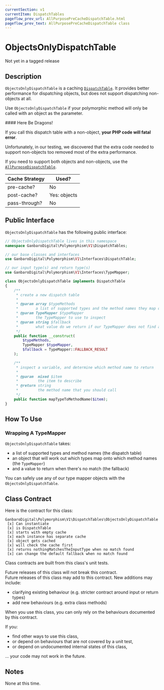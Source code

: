 ```yaml
---
currentSection: v1
currentItem: DispatchTables
pageflow_prev_url: AllPurposePreCacheDispatchTable.html
pageflow_prev_text: AllPurposePreCacheDispatchTable class
---
```


# ObjectsOnlyDispatchTable

<div class="callout warning">
Not yet in a tagged release
</div>

## Description

`ObjectsOnlyDispatchTable` is a caching [`DispatchTable`](../Interfaces/DispatchTable.html). It provides better performance for dispatching objects, but does not support dispatching non-objects at all.

Use `ObjectsOnlyDispatchTable` if your polymorphic method will only be called with an object as the parameter.

<div class="callout danger" markdown="1">
#### Here Be Dragons!

If you call this dispatch table with a non-object, **your PHP code will fatal error**.

Unfortunately, in our testing, we discovered that the extra code needed to support non-objects too removed most of the extra performance.

If you need to support both objects and non-objects, use the [`AllPurposeDispatchTable`](AllPurposeDispatchTable.html).
</div>

Cache Strategy | Used?
---------------|---------
pre-cache? | No
post-cache? | Yes: objects
pass-through? | No

## Public Interface

`ObjectsOnlyDispatchTable` has the following public interface:

```php
// ObjectsOnlyDispatchTable lives in this namespace
namespace GanbaroDigital\Polymorphism\V1\DispatchTables;

// our base classes and interfaces
use GanbaroDigital\Polymorphism\V1\Interfaces\DispatchTable;

// our input type(s) and return type(s)
use GanbaroDigital\Polymorphism\V1\Interfaces\TypeMapper;

class ObjectsOnlyDispatchTable implements DispatchTable
{
    /**
     * create a new dispatch table
     *
     * @param array $typeMethods
     *        a list of supported types and the method names they map onto
     * @param TypeMapper $typeMapper
     *        the TypeMapper to use to inspect
     * @param string $fallback
     *        what value do we return if our TypeMapper does not find a match?
     */
    public function __construct(
        $typeMethods,
        TypeMapper $typeMapper,
        $fallback = TypeMapper::FALLBACK_RESULT
    );

    /**
     * inspect a variable, and determine which method name to return
     *
     * @param  mixed $item
     *         the item to describe
     * @return string
     *         the method name that you should call
     */
    public function mapTypeToMethodName($item);
}
```

## How To Use

### Wrapping A TypeMapper

`ObjectsOnlyDispatchTable` takes:

* a list of supported types and method names (the dispatch table)
* an object that will work out which types map onto which method names (the `TypeMapper`)
* and a value to return when there's no match (the fallback)

You can safely use any of our type mapper objects with the `ObjectsOnlyDispatchTable`.

## Class Contract

Here is the contract for this class:

    GanbaroDigital\Polymorphism\V1\DispatchTables\ObjectsOnlyDispatchTable
     [x] Can instantiate
     [x] is DispatchTable
     [x] starts with empty cache
     [x] each instance has separate cache
     [x] object gets cached
     [x] will check the cache first
     [x] returns nothingMatchesTheInputType when no match found
     [x] can change the default fallback when no match found

Class contracts are built from this class's unit tests.

<div class="callout success">
Future releases of this class will not break this contract.
</div>

<div class="callout info" markdown="1">
Future releases of this class may add to this contract. New additions may include:

* clarifying existing behaviour (e.g. stricter contract around input or return types)
* add new behaviours (e.g. extra class methods)
</div>

<div class="callout warning" markdown="1">
When you use this class, you can only rely on the behaviours documented by this contract.

If you:

* find other ways to use this class,
* or depend on behaviours that are not covered by a unit test,
* or depend on undocumented internal states of this class,

... your code may not work in the future.
</div>

## Notes

None at this time.
